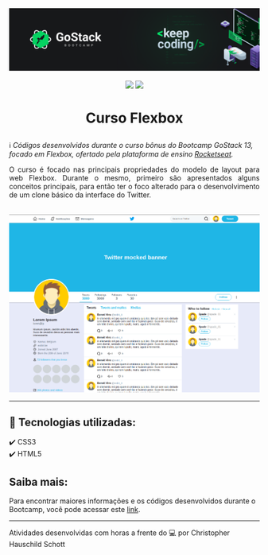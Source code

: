 <div align="center">
  <img src="https://github.com/ChristopherHauschild/bootcamp-gostack-13-rocketseat/blob/master/gostack.png?raw=true">
</div> <br />

<div align="center">
  <img src="https://img.shields.io/static/v1?label=&message=CSS&color=informational&style=for-the-badge&logo=CSS3"/>
  <img src="https://img.shields.io/static/v1?label=&message=HTML&color=important&style=for-the-badge&logo=HTML5"/>
</div>

# <p align="center">Curso Flexbox</p>

:information_source: <i>Códigos desenvolvidos durante o curso bônus do Bootcamp GoStack 13, focado em Flexbox, ofertado pela plataforma de ensino [Rocketseat](https://rocketseat.com.br/).</i>

<p align="justify">
O curso é focado nas principais propriedades do modelo de layout para web Flexbox. Durante o mesmo, primeiro são apresentados alguns conceitos principais, para então ter o foco alterado para o desenvolvimento de um clone básico da interface do Twitter.
</p>

<br />

<img src="https://github.com/ChristopherHauschild/curso-flexbox-rocketseat/blob/master/UI_clone_tt.png?raw=true" alt="UI Clone Twitter" />

<hr>

## :rocket: Tecnologias utilizadas:

  <div>✔️ CSS3</div>
  <div>✔️ HTML5</div>

## Saiba mais:

Para encontrar maiores informações e os códigos desenvolvidos durante o Bootcamp, você pode acessar este [link](https://github.com/ChristopherHauschild/bootcamp-gostack-13-rocketseat/).

<hr>

Atividades desenvolvidas com horas a frente do :computer: por Christopher Hauschild Schott
